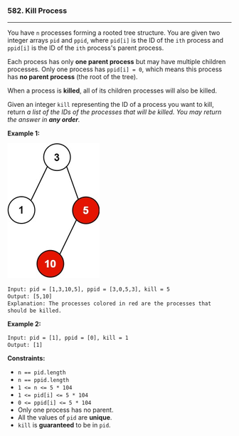 ### 582. Kill Process

---

You have `n` processes forming a rooted tree structure. You are given two integer arrays `pid` and `ppid`, where `pid[i]` is the ID of the `ith` process and `ppid[i]` is the ID of the `ith` process's parent process.

Each process has only **one parent process** but may have multiple children processes. Only one process has `ppid[i] = 0`, which means this process has **no parent process** (the root of the tree).

When a process is **killed**, all of its children processes will also be killed.

Given an integer `kill` representing the ID of a process you want to kill, return *a list of the IDs of the processes that will be killed. You may return the answer in **any order**.*

 

**Example 1:**

![](img/ptree.jpg)

```
Input: pid = [1,3,10,5], ppid = [3,0,5,3], kill = 5
Output: [5,10]
Explanation: The processes colored in red are the processes that should be killed.
```

**Example 2:**

```
Input: pid = [1], ppid = [0], kill = 1
Output: [1]
```

 

**Constraints:**

- `n == pid.length`
- `n == ppid.length`
- `1 <= n <= 5 * 104`
- `1 <= pid[i] <= 5 * 104`
- `0 <= ppid[i] <= 5 * 104`
- Only one process has no parent.
- All the values of `pid` are **unique**.
- `kill` is **guaranteed** to be in `pid`.